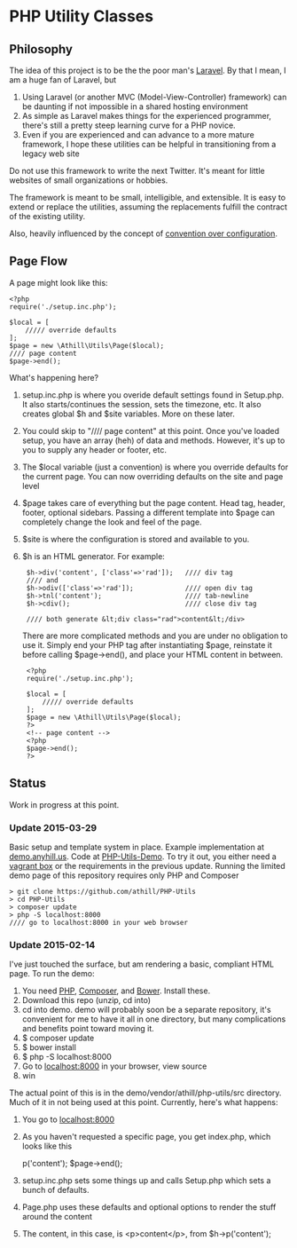 # PHP Utility Classes

## Philosophy
The idea of this project is to be the the poor man's [Laravel](http://laravel.com/). By that I mean, I am a huge fan of Laravel, but 

1. Using Laravel (or another MVC (Model-View-Controller) framework) can be daunting if not impossible in a shared hosting environment 
2. As simple as Laravel makes things for the experienced programmer, there's still a pretty steep learning curve for a PHP novice. 
3. Even if you are experienced and can advance to a more mature framework, I hope these utilities can be helpful in transitioning from a legacy web site

Do not use this framework to write the next Twitter. It's meant for little websites of small organizations or hobbies.

The framework is meant to be small, intelligible, and extensible. It is easy to extend or replace the utilities, assuming the replacements fulfill the contract of the existing utility.

Also, heavily influenced by the concept of [convention over configuration](http://en.wikipedia.org/wiki/Convention_over_configuration).

## Page Flow
A page might look like this:

	<?php
	require('./setup.inc.php');

	$local = [
		///// override defaults
	];
	$page = new \Athill\Utils\Page($local);
	//// page content
	$page->end();

What's happening here? 

1. setup.inc.php is where you overide default settings found in Setup.php. It also starts/continues the session, sets the timezone, etc. It also creates global $h and $site variables. More on these later.
2. You could skip to "//// page content" at this point. Once you've loaded setup, you have an array (heh) of data and methods. However, it's up to you to supply any header or footer, etc.
3. The $local variable (just a convention) is where you override defaults for the current page. You can now overriding defaults on the site and page level
4. $page takes care of everything but the page content. Head tag, header, footer, optional sidebars. Passing a different template into $page can completely change the look and feel of the page.
5. $site is where the configuration is stored and available to you. 
6. $h is an HTML generator. For example:

		$h->div('content', ['class'=>'rad']);	//// div tag
		//// and 
		$h->odiv(['class'=>'rad']);				//// open div tag
		$h->tnl('content'); 					//// tab-newline
		$h->cdiv();								//// close div tag

		//// both generate &lt;div class="rad">content&lt;/div>

	There are more complicated methods and you are under no obligation to use it. Simply end your PHP tag after instantiating $page, reinstate it before calling $page->end(), and place your HTML content in between.
		
		<?php
		require('./setup.inc.php');

		$local = [
			///// override defaults
		];
		$page = new \Athill\Utils\Page($local);
		?>
		<!-- page content -->
		<?php
		$page->end();
		?>

## Status
Work in progress at this point.

### Update 2015-03-29
Basic setup and template system in place. Example implementation at [demo.anyhill.us](http://demo.andyhill.us). Code at [PHP-Utils-Demo](https://github.com/athill/PHP-Utils-Demo). To try it out, you either need a [vagrant box](https://www.vagrantup.com/) or the requirements in the previous update. Running the limited demo page of this repository requires only PHP and Composer

	> git clone https://github.com/athill/PHP-Utils
	> cd PHP-Utils
	> composer update
	> php -S localhost:8000
	//// go to localhost:8000 in your web browser

### Update 2015-02-14
I've just touched the surface, but am rendering a basic, compliant HTML page. To run the demo:

1. You need [PHP](http://php.net/), [Composer](https://getcomposer.org/), and [Bower](http://bower.io/). Install these.
2. Download this repo (unzip, cd into)
3. cd into demo. demo will probably soon be a separate repository, it's convenient for me to have it all in one directory, but many complications and benefits point toward moving it.
4. $ composer update
5. $ bower install
6. $ php -S localhost:8000
7. Go to [localhost:8000](http://localhost:8000) in your browser, view source
8. win

The actual point of this is in the demo/vendor/athill/php-utils/src directory. Much of it in not being used at this point. Currently, here's what happens:

1. You go to [localhost:8000](http://localhost:8000)
2. As you haven't requested a specific page, you get index.php, which looks like this
	
	<?php
	require_once('setup.inc.php');

	$page = new \Athill\Utils\Page();

	$h->p('content');

	$page->end();
3. setup.inc.php sets some things up and calls Setup.php which sets a bunch of defaults.
4. Page.php uses these defaults and optional options to render the stuff around the content
5. The content, in this case, is &lt;p&gt;content&lt;/p&gt;, from $h->p('content');
